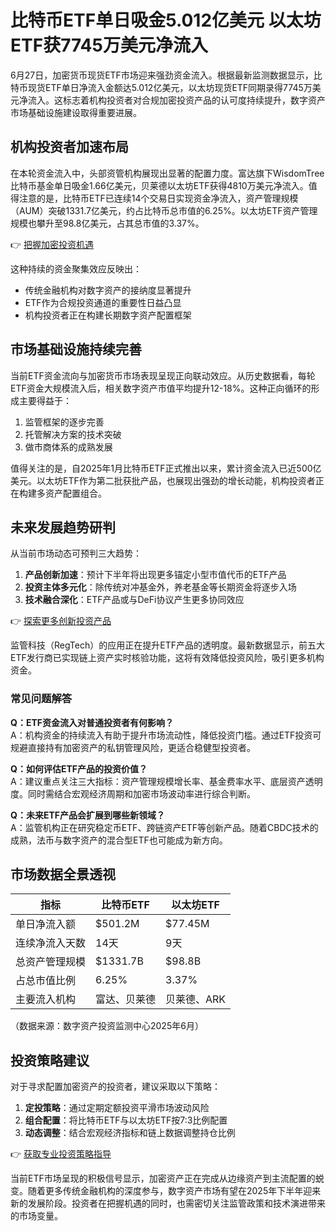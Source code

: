 # 比特币ETF单日吸金5.012亿美元 以太坊ETF获7745万美元净流入

6月27日，加密货币现货ETF市场迎来强劲资金流入。根据最新监测数据显示，比特币现货ETF单日净流入金额达5.012亿美元，以太坊现货ETF同期录得7745万美元净流入。这标志着机构投资者对合规加密投资产品的认可度持续提升，数字资产市场基础设施建设取得重要进展。

## 机构投资者加速布局
在本轮资金流入中，头部资管机构展现出显著的配置力度。富达旗下WisdomTree比特币基金单日吸金1.66亿美元，贝莱德以太坊ETF获得4810万美元净流入。值得注意的是，比特币ETF已连续14个交易日实现资金净流入，资产管理规模（AUM）突破1331.7亿美元，约占比特币总市值的6.25%。以太坊ETF资产管理规模也攀升至98.8亿美元，占其总市值的3.37%。

👉 [把握加密投资机遇](https://bit.ly/okx_welcome)

这种持续的资金聚集效应反映出：
- 传统金融机构对数字资产的接纳度显著提升
- ETF作为合规投资通道的重要性日益凸显
- 机构投资者正在构建长期数字资产配置框架

## 市场基础设施持续完善
当前ETF资金流向与加密货币市场表现呈现正向联动效应。从历史数据看，每轮ETF资金大规模流入后，相关数字资产市值平均提升12-18%。这种正向循环的形成主要得益于：
1. 监管框架的逐步完善
2. 托管解决方案的技术突破
3. 做市商体系的成熟发展

值得关注的是，自2025年1月比特币ETF正式推出以来，累计资金流入已近500亿美元。以太坊ETF作为第二批获批产品，也展现出强劲的增长动能，机构投资者正在构建多资产配置组合。

## 未来发展趋势研判
从当前市场动态可预判三大趋势：
1. **产品创新加速**：预计下半年将出现更多锚定小型市值代币的ETF产品
2. **投资主体多元化**：除传统对冲基金外，养老基金等长期资金将逐步入场
3. **技术融合深化**：ETF产品或与DeFi协议产生更多协同效应

👉 [探索更多创新投资产品](https://bit.ly/okx_welcome)

监管科技（RegTech）的应用正在提升ETF产品的透明度。最新数据显示，前五大ETF发行商已实现链上资产实时核验功能，这将有效降低投资风险，吸引更多机构资金。

### 常见问题解答

**Q：ETF资金流入对普通投资者有何影响？**  
A：机构资金的持续流入有助于提升市场流动性，降低投资门槛。通过ETF投资可规避直接持有加密资产的私钥管理风险，更适合稳健型投资者。

**Q：如何评估ETF产品的投资价值？**  
A：建议重点关注三大指标：资产管理规模增长率、基金费率水平、底层资产透明度。同时需结合宏观经济周期和加密市场波动率进行综合判断。

**Q：未来ETF产品会扩展到哪些新领域？**  
A：监管机构正在研究稳定币ETF、跨链资产ETF等创新产品。随着CBDC技术的成熟，法币与数字资产的混合型ETF也可能成为新方向。

## 市场数据全景透视

| 指标                | 比特币ETF       | 以太坊ETF      |
|---------------------|---------------|--------------|
| 单日净流入额         | $501.2M       | $77.45M      |
| 连续净流入天数       | 14天          | 9天          |
| 总资产管理规模       | $1331.7B      | $98.8B       |
| 占总市值比例         | 6.25%         | 3.37%        |
| 主要流入机构         | 富达、贝莱德   | 贝莱德、ARK  |

（数据来源：数字资产投资监测中心2025年6月）

## 投资策略建议
对于寻求配置加密资产的投资者，建议采取以下策略：
1. **定投策略**：通过定期定额投资平滑市场波动风险
2. **组合配置**：将比特币ETF与以太坊ETF按7:3比例配置
3. **动态调整**：结合宏观经济指标和链上数据调整持仓比例

👉 [获取专业投资策略指导](https://bit.ly/okx_welcome)

当前ETF市场呈现的积极信号显示，加密资产正在完成从边缘资产到主流配置的蜕变。随着更多传统金融机构的深度参与，数字资产市场有望在2025年下半年迎来新的发展阶段。投资者在把握机遇的同时，也需密切关注监管政策和技术演进带来的市场变量。